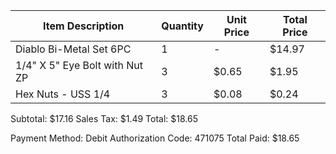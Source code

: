 Item Description                                      | Quantity | Unit Price | Total Price
-------------------------------------------------------|----------|------------|-------------
Diablo Bi-Metal Set 6PC                               | 1        | -          | $14.97
1/4" X 5" Eye Bolt with Nut ZP                        | 3        | $0.65      | $1.95
Hex Nuts - USS 1/4                                    | 3        | $0.08      | $0.24

Subtotal: $17.16
Sales Tax: $1.49
Total: $18.65

Payment Method: Debit
Authorization Code: 471075
Total Paid: $18.65
